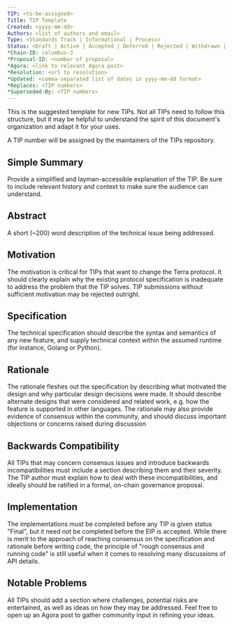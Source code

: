 ```yaml
---
TIP: <to-be-assigned>
Title: TIP Template
Created: <yyyy-mm-dd>
Authors: <list of authors and email>
Type: <Standards Track | Informational | Process>
Status: <Draft | Active | Accepted | Deferred | Rejected | Withdrawn | Final | Superseded>
*Chain-ID: columbus-3
*Proposal-ID: <number of proposal>
*Agora: <link to relevant Agora post>
*Resolution: <url to resolution>
*Updated: <comma-separated list of dates in yyyy-mm-dd format>
*Replaces: <TIP numbers>
*Superseded-By: <TIP numbers>
---
```


This is the suggested template for new TIPs. Not all TIPs need to follow this structure, but it may be helpful to understand the spirit of this document's organization and adapt it for your uses.

A TIP number will be assigned by the maintainers of the TIPs repository.

## Simple Summary

Provide a simplified and layman-accessible explanation of the TIP. Be sure to include relevant history and context to make sure the audience can understand.

## Abstract

A short (~200) word description of the technical issue being addressed.

## Motivation

The motivation is critical for TIPs that want to change the Terra protocol. It should clearly explain why the existing protocol specification is inadequate to address the problem that the TIP solves. TIP submissions without sufficient motivation may be rejected outright.

## Specification

The technical specification should describe the syntax and semantics of any new feature, and supply technical context within the assumed runtime (for instance, Golang or Python).

## Rationale

The rationale fleshes out the specification by describing what motivated the design and why particular design decisions were made. It should describe alternate designs that were considered and related work, e.g. how the feature is supported in other languages. The rationale may also provide evidence of consensus within the community, and should discuss important objections or concerns raised during discussion

## Backwards Compatibility

All TIPs that may concern consensus issues and introduce backwards incompatibilities must include a section describing them and their severity. The TIP author must explain how to deal with these incompatibilities, and ideally should be ratified in a formal, on-chain governance proposal.

## Implementation

The implementations must be completed before any TIP is given status "Final", but it need not be completed before the EIP is accepted. While there is merit to the approach of reaching consensus on the specification and rationale before writing code, the principle of "rough consensus and running code" is still useful when it comes to resolving many discussions of API details.

## Notable Problems

All TIPs should add a section where challenges, potential risks are entertained, as well as ideas on how they may be addressed. Feel free to open up an Agora post to gather community input in refining your ideas.

